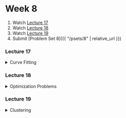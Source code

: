 # Week 8

1.  Watch [Lecture 17](#lecture17)
2.  Watch [Lecture 18](#lecture18)
3.  Watch [Lecture 19](#lecture19)
4.  Submit [Problem Set 8]({{ "/psets/8" | relative_url }})

### Lecture 17
<details>
  <summary id="lecture17">Curve Fitting</summary>

<div>
    <br>
    <iframe width="560" height="315" src="https://www.youtube.com/embed/TIQTYgmavC4?rel=0" frameborder="0" allow="accelerometer; autoplay; encrypted-media; gyroscope; picture-in-picture" allowfullscreen></iframe>

    <ul>
        <li><a href="https://www.dropbox.com/s/dl/2omaxmjpk11trbt/lecture07.zip?dl=0">Source Code</a></li>
        <li><a href="https://archive.org/download/MIT6.00SCS11/MIT6_00SCS11_lec07_300k.mp4">Video</a></li>
    </ul>
</div>
  
</details>  

### Lecture 18
<details>
  <summary id="lecture18">Optimization Problems</summary>

<div>
    <br>
    <iframe width="560" height="315" src="https://www.youtube.com/embed/BRjwkgQct28?rel=0" frameborder="0" allow="accelerometer; autoplay; encrypted-media; gyroscope; picture-in-picture" allowfullscreen></iframe>
</div>

</details>

### Lecture 19
<details>
  <summary id="lecture19">Clustering</summary>

<div>
    <br>
    <iframe width="560" height="315" src="https://www.youtube.com/embed/miw2CiKp1r0?rel=0" frameborder="0" allow="accelerometer; autoplay; encrypted-media; gyroscope; picture-in-picture" allowfullscreen></iframe>

    <ul>
        <li><a href="https://www.dropbox.com/s/dl/2omaxmjpk11trbt/lecture07.zip?dl=0">Source Code</a></li>
        <li><a href="https://archive.org/download/MIT6.00SCS11/MIT6_00SCS11_lec07_300k.mp4">Video</a></li>
    </ul>
</div>
  
</details>  








